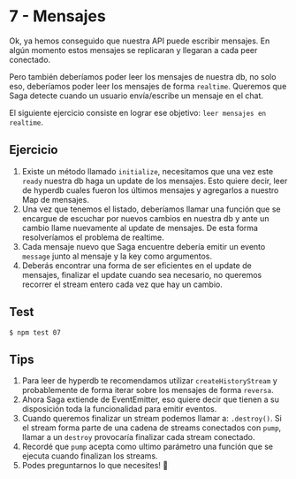 # 7 - Mensajes

Ok, ya hemos conseguido que nuestra API puede escribir mensajes. En algún momento estos mensajes se replicaran y llegaran
a cada peer conectado.

Pero también deberíamos poder leer los mensajes de nuestra db, no solo eso, deberíamos poder leer los mensajes de forma `realtime`.
Queremos que Saga detecte cuando un usuario envía/escribe un mensaje en el chat.

El siguiente ejercicio consiste en lograr ese objetivo: `leer mensajes en realtime`.

## Ejercicio

1. Existe un método llamado `initialize`, necesitamos que una vez este `ready` nuestra db haga un update de los mensajes. Esto quiere decir,
leer de hyperdb cuales fueron los últimos mensajes y agregarlos a nuestro Map de mensajes.
1. Una vez que tenemos el listado, deberíamos llamar una función que se encargue de escuchar por nuevos cambios
en nuestra db y ante un cambio llame nuevamente al update de mensajes. De esta forma resolveríamos el problema de realtime.
1. Cada mensaje nuevo que Saga encuentre debería emitir un evento `message` junto al mensaje y la key como argumentos.
1. Deberás encontrar una forma de ser eficientes en el update de mensajes, finalizar el update cuando sea necesario, no queremos recorrer el
stream entero cada vez que hay un cambio.

## Test

```
$ npm test 07
```

## Tips

1. Para leer de hyperdb te recomendamos utilizar `createHistoryStream` y probablemente de forma iterar sobre los mensajes de forma `reversa`.
1. Ahora Saga extiende de EventEmitter, eso quiere decir que tienen a su disposición toda la funcionalidad para emitir eventos.
1. Cuando queremos finalizar un stream podemos llamar a: `.destroy()`. Si el stream forma parte de una cadena de streams conectados
con `pump`, llamar a un `destroy` provocaría finalizar cada stream conectado.
1. Recordé que `pump` acepta como ultimo parámetro una función que se ejecuta cuando finalizan los streams.
1. Podes preguntarnos lo que necesites! :rainbow:

